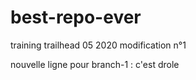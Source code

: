 # best-repo-ever
training trailhead 05 2020
modification n°1

nouvelle ligne pour branch-1 : c'est drole
